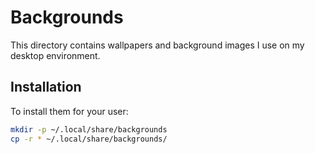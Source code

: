 # Backgrounds

This directory contains wallpapers and background images I use on my
desktop environment.

## Installation

To install them for your user:

```bash
mkdir -p ~/.local/share/backgrounds
cp -r * ~/.local/share/backgrounds/
```
